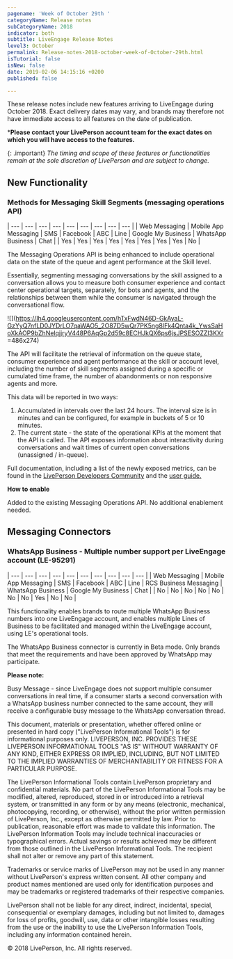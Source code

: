 ```yaml
---
pagename: 'Week of October 29th '
categoryName: Release notes
subCategoryName: 2018
indicator: both
subtitle: LiveEngage Release Notes
level3: October
permalink: Release-notes-2018-october-week-of-October-29th.html
isTutorial: false
isNew: false
date: 2019-02-06 14:15:16 +0200
published: false

---
```

These release notes include new features arriving to LiveEngage during October 2018. Exact delivery dates may vary, and brands may therefore not have immediate access to all features on the date of publication.

***Please contact your LivePerson account team for the exact dates on which you will have access to the features.**

{: .important} _The timing and scope of these features or functionalities remain at the sole discretion of LivePerson and are subject to change._

## New Functionality

### Methods for Messaging Skill Segments (messaging operations API)

| --- | --- | --- | --- | --- | --- | --- | --- | --- |
| Web Messaging | Mobile App Messaging | SMS | Facebook | ABC | Line | Google My Business | WhatsApp Business | Chat |
| Yes | Yes | Yes | Yes | Yes | Yes | Yes | Yes | No |

The Messaging Operations API is being enhanced to include operational data on the state of the queue and agent performance at the Skill level.

Essentially, segmenting messaging conversations by the skill assigned to a conversation allows you to measure both consumer experience and contact center operational targets, separately, for bots and agents, and the relationships between them while the consumer is navigated through the conversational flow.

  
![](https://lh4.googleusercontent.com/hTxFwdN46D-GkAyaL-GzYyQ7nfLD0JYDrLO7qaWAO5_2O87D5wQr7PK5ng8IFk4Qnta4k_YwsSaHoXkAOP9bZhNelqjjryV448P6AqGp2d59c8ECHJkQX6ps6jsJPSESOZZI3KXr =486x274)

The API will facilitate the retrieval of information on the queue state, consumer experience and agent performance at the skill or account level, including the number of skill segments assigned during a specific or cumulated time frame, the number of abandonments or non responsive agents and more.

This data will be reported in two ways:

1. Accumulated in intervals over the last 24 hours. The interval size is in minutes and can be configured, for example in buckets of 5 or 10 minutes.
2. The current state - the state of the operational KPIs at the moment that the API is called. The API exposes information about interactivity during conversations and wait times of current open conversations (unassigned / in-queue).

Full documentation, including a list of the newly exposed metrics, can be found in the [LivePerson Developers Community](https://developers.liveperson.com/messaging-operations-api-overview.html) and the [user guide.](https://s3-eu-west-1.amazonaws.com/ce-sr/CA/User+guides/User+Guide_+Skill-based+messaging+operations+efficiency.pdf)

**How to enable**

Added to the existing Messaging Operations API. No additional enablement needed.

## Messaging Connectors

### WhatsApp Business - Multiple number support per LiveEngage account (LE-95291)

| --- | --- | --- | --- | --- | --- | --- | --- | --- | --- |
| Web Messaging | Mobile App Messaging | SMS | Facebook | ABC | Line | RCS Business Messaging | WhatsApp Business | Google My Business | Chat |
| No | No | No | No | No | No | No | Yes | No | No |

This functionality enables brands to route multiple WhatsApp Business numbers into one LiveEngage account, and enables multiple Lines of Business to be facilitated and managed within the LiveEngage account, using LE's operational tools.

The WhatsApp Business connector is currently in Beta mode. Only brands that meet the requirements and have been approved by WhatsApp may participate.

**Please note:**

Busy Message - since LiveEngage does not support multiple consumer conversations in real time, if a consumer starts a second conversation with a WhatsApp business number connected to the same account, they will receive a configurable busy message to the WhatsApp conversation thread.

This document, materials or presentation, whether offered online or presented in hard copy ("LivePerson Informational Tools") is for informational purposes only. LIVEPERSON, INC. PROVIDES THESE LIVEPERSON INFORMATIONAL TOOLS "AS IS" WITHOUT WARRANTY OF ANY KIND, EITHER EXPRESS OR IMPLIED, INCLUDING, BUT NOT LIMITED TO THE IMPLIED WARRANTIES OF MERCHANTABILITY OR FITNESS FOR A PARTICULAR PURPOSE.

The LivePerson Informational Tools contain LivePerson proprietary and confidential materials. No part of the LivePerson Informational Tools may be modified, altered, reproduced, stored in or introduced into a retrieval system, or transmitted in any form or by any means (electronic, mechanical, photocopying, recording, or otherwise), without the prior written permission of LivePerson, Inc., except as otherwise permitted by law. Prior to publication, reasonable effort was made to validate this information. The LivePerson Information Tools may include technical inaccuracies or typographical errors. Actual savings or results achieved may be different from those outlined in the LivePerson Informational Tools. The recipient shall not alter or remove any part of this statement.

Trademarks or service marks of LivePerson may not be used in any manner without LivePerson's express written consent. All other company and product names mentioned are used only for identification purposes and may be trademarks or registered trademarks of their respective companies.

LivePerson shall not be liable for any direct, indirect, incidental, special, consequential or exemplary damages, including but not limited to, damages for loss of profits, goodwill, use, data or other intangible losses resulting from the use or the inability to use the LivePerson Information Tools, including any information contained herein.

© 2018 LivePerson, Inc. All rights reserved.